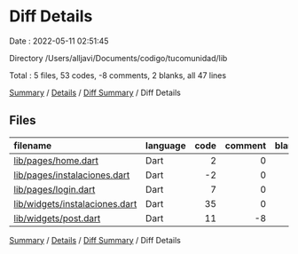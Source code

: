 # Diff Details

Date : 2022-05-11 02:51:45

Directory /Users/alljavi/Documents/codigo/tucomunidad/lib

Total : 5 files,  53 codes, -8 comments, 2 blanks, all 47 lines

[Summary](results.md) / [Details](details.md) / [Diff Summary](diff.md) / Diff Details

## Files
| filename | language | code | comment | blank | total |
| :--- | :--- | ---: | ---: | ---: | ---: |
| [lib/pages/home.dart](/lib/pages/home.dart) | Dart | 2 | 0 | 0 | 2 |
| [lib/pages/instalaciones.dart](/lib/pages/instalaciones.dart) | Dart | -2 | 0 | 1 | -1 |
| [lib/pages/login.dart](/lib/pages/login.dart) | Dart | 7 | 0 | 1 | 8 |
| [lib/widgets/instalaciones.dart](/lib/widgets/instalaciones.dart) | Dart | 35 | 0 | 0 | 35 |
| [lib/widgets/post.dart](/lib/widgets/post.dart) | Dart | 11 | -8 | 0 | 3 |

[Summary](results.md) / [Details](details.md) / [Diff Summary](diff.md) / Diff Details